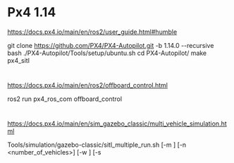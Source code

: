 #
# Px4 1.14
https://docs.px4.io/main/en/ros2/user_guide.html#humble

git clone https://github.com/PX4/PX4-Autopilot.git -b 1.14.0 --recursive
bash ./PX4-Autopilot/Tools/setup/ubuntu.sh
cd PX4-Autopilot/
make px4_sitl


#
#
https://docs.px4.io/main/en/ros2/offboard_control.html

ros2 run px4_ros_com offboard_control

#
#
https://docs.px4.io/main/en/sim_gazebo_classic/multi_vehicle_simulation.html

Tools/simulation/gazebo-classic/sitl_multiple_run.sh [-m <model>] [-n <number_of_vehicles>] [-w <world>] [-s <script>] [-t <target>] [-l <label>]

https://blog.csdn.net/aniclever/article/details/135653069
